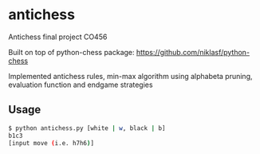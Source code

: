 # antichess
Antichess final project CO456

Built on top of python-chess package:
https://github.com/niklasf/python-chess

Implemented antichess rules, min-max algorithm using alphabeta pruning, evaluation function and endgame strategies

Usage
------------
```bash
$ python antichess.py [white | w, black | b]
b1c3
[input move (i.e. h7h6)]
```
  
  

